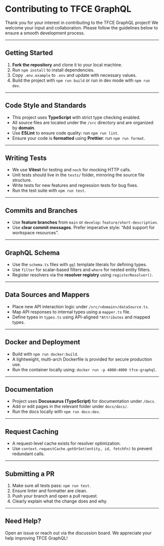 # Contributing to TFCE GraphQL

Thank you for your interest in contributing to the TFCE GraphQL project! We welcome your input and collaboration. Please follow the guidelines below to ensure a smooth development process.

---

## Getting Started

1. **Fork the repository** and clone it to your local machine.
2. Run `npm install` to install dependencies.
3. Copy `.env.example` to `.env` and update with necessary values.
4. Build the project with `npm run build` or run in dev mode with `npm run dev`.

---

## Code Style and Standards

- This project uses **TypeScript** with strict type checking enabled.
- All source files are located under the `/src` directory and are organized by **domain**.
- Use **ESLint** to ensure code quality: run `npm run lint`.
- Ensure your code is **formatted** using **Prettier**: run `npm run format`.

---

## Writing Tests

- We use **Vitest** for testing and `nock` for mocking HTTP calls.
- Unit tests should live in the `tests/` folder, mirroring the source file structure.
- Write tests for new features and regression tests for bug fixes.
- Run the test suite with `npm run test`.

---

## Commits and Branches

- Use **feature branches** from `main` or `develop`: `feature/short-description`.
- Use **clear commit messages**. Prefer imperative style: “Add support for workspace resources”.

---

## GraphQL Schema

- Use the `schema.ts` files with `gql` template literals for defining types.
- Use `filter` for scalar-based filters and `where` for nested entity filters.
- Register resolvers via the **resolver registry** using `registerResolver()`.

---

## Data Sources and Mappers

- Place new API interaction logic under `/src/<domain>/dataSource.ts`.
- Map API responses to internal types using a `mapper.ts` file.
- Define types in `types.ts` using API-aligned `*Attributes` and mapped types.

---

## Docker and Deployment

- Build with `npm run docker:build`.
- A lightweight, multi-arch Dockerfile is provided for secure production use.
- Run the container locally using: `docker run -p 4000:4000 tfce-graphql`.

---

## Documentation

- Project uses **Docusaurus (TypeScript)** for documentation under `/docs`.
- Add or edit pages in the relevant folder under `docs/docs/`.
- Run the docs locally with `npm run docs:dev`.

---

## Request Caching

- A request-level cache exists for resolver optimization.
- Use `context.requestCache.getOrSet(entity, id, fetchFn)` to prevent redundant calls.

---

## Submitting a PR

1. Make sure all tests pass: `npm run test`.
2. Ensure linter and formatter are clean.
3. Push your branch and open a pull request.
4. Clearly explain what the change does and why.

---

## Need Help?

Open an issue or reach out via the discussion board. We appreciate your help improving TFCE GraphQL!